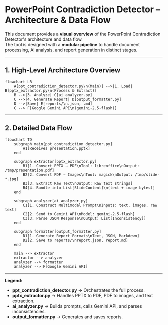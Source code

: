 # PowerPoint Contradiction Detector – Architecture & Data Flow

This document provides a **visual overview** of the PowerPoint Contradiction Detector's architecture and data flow.  
The tool is designed with a **modular pipeline** to handle document processing, AI analysis, and report generation in distinct stages.

---

## 1. High-Level Architecture Overview

```mermaid
flowchart LR
    A[ppt_contradiction_detector.py\n(Main)] -->|1. Load| B[pptx_extractor.py\n(Process & Extract)]
    B -->|3. Analyze| C[ai_analyzer.py]
    C -->|4. Generate Report| D[output_formatter.py]
    D -->|Save| E[reports/\n.json, .md]
    C --> F[Google Gemini API\n(gemini-2.5-flash)]
````

---

## 2. Detailed Data Flow

```mermaid
flowchart TD
    subgraph main[ppt_contradiction_detector.py]
        A1[Receives presentation.pptx]
    end

    subgraph extractor[pptx_extractor.py]
        B1[1. Convert PPTX → PDF\nTool: libreoffice\nOutput: /tmp/presentation.pdf]
        B2[2. Convert PDF → Images\nTool: magick\nOutput: /tmp/slide-*.jpg]
        B3[3. Extract Raw Text\nOutput: Raw text strings]
        B4[4. Bundle into List[SlideContent]\n(text + image bytes)]
    end

    subgraph analyzer[ai_analyzer.py]
        C1[1. Construct Multimodal Prompt\nInputs: text, images, raw text]
        C2[2. Send to Gemini API\nModel: gemini-2.5-flash]
        C3[3. Parse JSON Response\nOutput: List[Inconsistency]]
    end

    subgraph formatter[output_formatter.py]
        D1[1. Generate Report Formats\nText, JSON, Markdown]
        D2[2. Save to reports/\nreport.json, report.md]
    end

    main --> extractor
    extractor --> analyzer
    analyzer --> formatter
    analyzer --> F[Google Gemini API]
```

---

**Legend:**

* **ppt\_contradiction\_detector.py** → Orchestrates the full process.
* **pptx\_extractor.py** → Handles PPTX to PDF, PDF to images, and text extraction.
* **ai\_analyzer.py** → Builds prompts, calls Gemini API, and parses inconsistencies.
* **output\_formatter.py** → Generates and saves reports.

